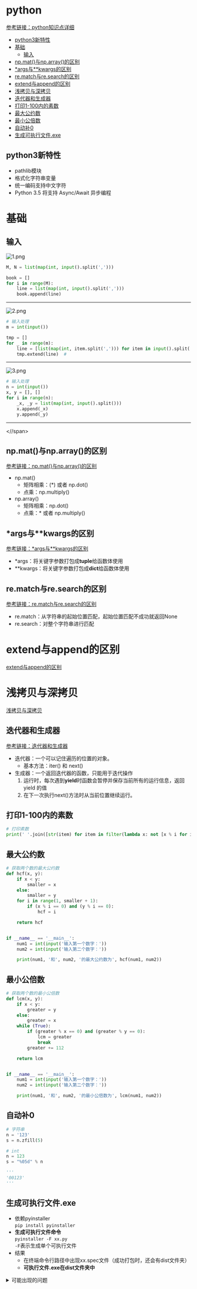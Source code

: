 # python

[参考链接：python知识点详细](https://github.com/taizilongxu/interview_python#20-%E9%97%AD%E5%8C%85)   

* [python3新特性](#python3新特性)
* [基础](#基础)
  * [输入](#输入)
* [np.mat()与np.array()的区别](#np.mat()与np.array()的区别)
* [\*args与\*\*kwargs的区别](#args与kwargs的区别)
* [re.match与re.search的区别](#re.match与re.search的区别)
* [extend与append的区别](#extend与append的区别)
* [浅拷贝与深拷贝](#浅拷贝与深拷贝)
* [迭代器和生成器](#迭代器和生成器)
* [打印1-100内的素数](#打印1-100内的素数)
* [最大公约数](#最大公约数)
* [最小公倍数](#最小公倍数)
* [自动补0](#自动补0)
* [生成可执行文件.exe](#生成可执行文件.exe)

<span id="python3新特性"></span>
## python3新特性
* pathlib模块
* 格式化字符串变量
* 统一编码支持中文字符
* Python 3.5 将支持 Async/Await 异步编程

<span id="基础"></span>
# 基础
<span id="输入"></span>
## 输入
![1.png](https://github.com/FangChao1086/Coding_language/blob/master/素材/1.PNG)  
```py
M, N = list(map(int, input().split(',')))

book = []
for i in range(M):
    line = list(map(int, input().split(',')))
    book.append(line)
```
---
![2.png](https://github.com/FangChao1086/Coding_language/blob/master/素材/2.PNG)
```py
# 输入处理
m = int(input())

tmp = []
for _ in range(m):
    line = [list(map(int, item.split(','))) for item in input().split(';')]
    tmp.extend(line)  # 
```
---
![3.png](https://github.com/FangChao1086/Coding_language/blob/master/素材/3.PNG)
```py
# 输入处理
n = int(input())
x, y = [], []
for i in range(n):
    _x, _y = list(map(int, input().split()))
    x.append(_x)
    y.append(_y)
```
---

<span id="np.mat()与np.array()的区别"><//span>
## np.mat()与np.array()的区别
[参考链接：np.mat()与np.array()的区别](https://www.jianshu.com/p/3a9c3a397932)
* np.mat()
  * 矩阵相乘：(\*) 或者 np.dot()
  * 点乘：np.multiply()
* np.array()
  * 矩阵相乘：np.dot()
  * 点乘：\* 或者 np.multiply()

<span id="args与kwargs的区别"></span>
## \*args与\*\*kwargs的区别 
[参考链接：\*args与\*\*kwargs的区别](https://www.cnblogs.com/yunguoxiaoqiao/p/7626992.html)
* \*args：将关键字参数打包成**tuple**给函数体使用  
* \*\*kwargs：将关键字参数打包成**dict**给函数体使用  

<span id="re.match与re.search的区别"></span>
## re.match与re.search的区别
[参考链接：re.match与re.search的区别](http://www.runoob.com/python3/python3-reg-expressions.html)  
* re.match：从字符串的起始位置匹配，起始位置匹配不成功就返回None
* re.search：对整个字符串进行匹配

<span id="extend与append的区别"></span>
# extend与append的区别
[extend与append的区别](https://www.cnblogs.com/tzuxung/p/5706245.html)

<span id="浅拷贝与深拷贝"></span>
# 浅拷贝与深拷贝
[浅拷贝与深拷贝](https://www.cnblogs.com/xueli/p/4952063.html)

<span id="迭代器和生成器"></span>
## 迭代器和生成器
[参考链接：迭代器和生成器](http://www.runoob.com/python3/python3-iterator-generator.html)  
* 迭代器：一个可以记住遍历的位置的对象。
  * 基本方法：iter() 和 next()  
* 生成器：一个返回迭代器的函数，只能用于迭代操作
  1. 运行时，每次遇到**yield**时函数会暂停并保存当前所有的运行信息，返回 yield 的值
  2. 在下一次执行next()方法时从当前位置继续运行。

<span id="打印1-100内的素数"></span>
## 打印1-100内的素数
```python
# 打印素数
print(' '.join([str(item) for item in filter(lambda x: not [x % i for i in range(2, x) if x % i == 0], range(2, 101))]))
```

<span id="最大公约数"></span>
## 最大公约数
```python
# 获取两个数的最大公约数
def hcf(x, y):
    if x < y:
        smaller = x
    else:
        smaller = y
    for i in range(1, smaller + 1):
        if (x % i == 0) and (y % i == 0):
            hcf = i

    return hcf


if __name__ == '__main__':
    num1 = int(input('输入第一个数字：'))
    num2 = int(input('输入第二个数字：'))

    print(num1, '和', num2, '的最大公约数为', hcf(num1, num2))
```

<span id="最小公倍数"></span>
## 最小公倍数
```python
# 获取两个数的最小公倍数
def lcm(x, y):
    if x < y:
        greater = y
    else:
        greater = x
    while (True):
        if (greater % x == 0) and (greater % y == 0):
            lcm = greater
            break
        greater += 112

    return lcm


if __name__ == '__main__':
    num1 = int(input('输入第一个数字：'))
    num2 = int(input('输入第二个数字：'))

    print(num1, '和', num2, '的最小公倍数为', lcm(num1, num2))
```

<span id="自动补0"></span>
## 自动补0
```python
# 字符串
n = '123'
s = n.zfill(5)

# int
n = 123
s = "%05d" % n

'''
'00123'
'''
```

<span id="生成可执行文件.exe"></span>
## 生成可执行文件.exe
* 依赖pyinstaller  
`pip install pyinstaller`
* **生成可执行文件命令**  
`pyinstaller -F xx.py`  
`-F`表示生成单个可执行文件  
* 结果
  * 在终端命令行路径中出现xx.spec文件（成功打包时，还会有dist文件夹）
  * **可执行文件.exe在dist文件夹中**
<details><summary>可能出现的问题</summary>
 
`RecursionError: maximum recursion depth exceeded`
  * 解决步骤1，在xx.spec文件中添加如下代码,并保存  
  ```python
  import sys
  sys.setrecursionlimit(1000000)
  ```
  * 解决步骤2，在终端执行以下命令  
  `pyinstaller -F xx.spec`
  </details>
  
 
